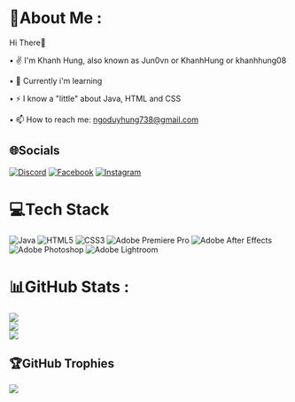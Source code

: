 # 💫About Me :
Hi There👋

• ✌ I'm Khanh Hung, also known as Jun0vn or KhanhHung or khanhhung08

• 🌱 Currently i'm learning 

• ⚡ I know a "little" about Java, HTML and CSS

• 📫 How to reach me: ngoduyhung738@gmail.com


## 🌐Socials
[![Discord](https://img.shields.io/badge/Discord-%237289DA.svg?logo=discord&logoColor=white)](htttps://discord.gg/KhanhHung#0106) [![Facebook](https://img.shields.io/badge/Facebook-%231877F2.svg?logo=Facebook&logoColor=white)](https://facebook.com/junoo.me) [![Instagram](https://img.shields.io/badge/Instagram-%23E4405F.svg?logo=Instagram&logoColor=white)](https://instagram.com/heyjuno_08) 

# 💻Tech Stack
![Java](https://img.shields.io/badge/java-%23ED8B00.svg?style=for-the-badge&logo=java&logoColor=white) ![HTML5](https://img.shields.io/badge/html5-%23E34F26.svg?style=for-the-badge&logo=html5&logoColor=white) ![CSS3](https://img.shields.io/badge/css3-%231572B6.svg?style=for-the-badge&logo=css3&logoColor=white)  ![Adobe Premiere Pro](https://img.shields.io/badge/Adobe%20Premiere%20Pro-9999FF.svg?style=for-the-badge&logo=Adobe%20Premiere%20Pro&logoColor=white) ![Adobe After Effects](https://img.shields.io/badge/Adobe%20After%20Effects-9999FF.svg?style=for-the-badge&logo=Adobe%20After%20Effects&logoColor=white) ![Adobe Photoshop](https://img.shields.io/badge/adobephotoshop-%2331A8FF.svg?style=for-the-badge&logo=adobephotoshop&logoColor=white) ![Adobe Lightroom](https://img.shields.io/badge/Adobe%20Lightroom-31A8FF.svg?style=for-the-badge&logo=Adobe%20Lightroom&logoColor=white)
# 📊GitHub Stats :
![](https://github-readme-stats.vercel.app/api?username=Jun0vn&theme=radical&hide_border=false&include_all_commits=false&count_private=false)<br/>
![](https://github-readme-streak-stats.herokuapp.com/?user=Jun0vn&theme=radical&hide_border=false)<br/>
![](https://github-readme-stats.vercel.app/api/top-langs/?username=Jun0vn&theme=radical&hide_border=false&include_all_commits=false&count_private=false&layout=compact)

## 🏆GitHub Trophies
![](https://github-profile-trophy.vercel.app/?username=Jun0vn&theme=radical&no-frame=false&no-bg=false&margin-w=4)

